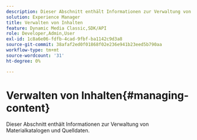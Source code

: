 ```yaml
---
description: Dieser Abschnitt enthält Informationen zur Verwaltung von Materialkatalogen und Quelldaten.
solution: Experience Manager
title: Verwalten von Inhalten
feature: Dynamic Media Classic,SDK/API
role: Developer,Admin,User
exl-id: 1c8a6e06-fdfb-4cad-9fbf-ba1142c9d3a8
source-git-commit: 38afaf2ed0f01868f02e236e941b23eed5b790aa
workflow-type: tm+mt
source-wordcount: '31'
ht-degree: 0%

---
```


# Verwalten von Inhalten{#managing-content}

Dieser Abschnitt enthält Informationen zur Verwaltung von Materialkatalogen und Quelldaten.
